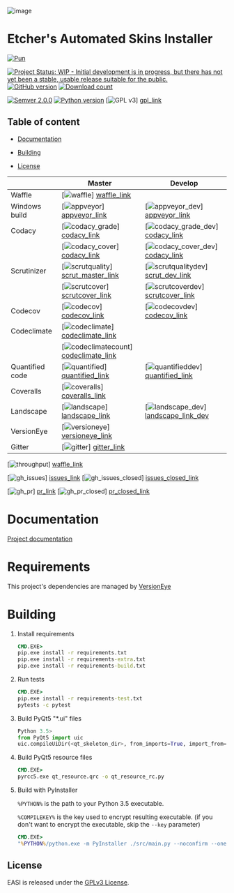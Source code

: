![image][easi]

# Etcher's Automated Skins Installer

[![Pun][pun]][pun_link]


[![Project Status: WIP - Initial development is in progress, but there has not yet been a stable, usable release suitable for the public.][project_status]](http://www.repostatus.org/#wip)
[![GitHub version][project_version]][project_link]
[![Download count][gh_download]][download_link]

[![Semver 2.0.0][semver]][semver_link]
[![Python version][python_version]](https://www.python.org/)
[![GPL v3][license]] [gpl_link]

## Table of content
  - [Documentation](#documentation)
  * [Building](#building)
  - [License](#license)



|                  | Master                                      | Develop                                     |
| ---------------- | ------------------------------------------- | ------------------------------------------- |
| Waffle           | [![waffle]]             [waffle_link]       |                                             |
| Windows build    | [![appveyor]]           [appveyor_link]     | [![appveyor_dev]]     [appveyor_link]       |
| Codacy           | [![codacy_grade]]       [codacy_link]       | [![codacy_grade_dev]] [codacy_link]         |
|                  | [![codacy_cover]]       [codacy_link]       | [![codacy_cover_dev]] [codacy_link]         |
| Scrutinizer      | [![scrutquality]]       [scrut_master_link] | [![scrutqualitydev]]  [scrut_dev_link]      |
|                  | [![scrutcover]]         [scrutcover_link]   | [![scrutcoverdev]]    [scrutcover_link]     |
| Codecov          | [![codecov]]            [codecov_link]      | [![codecovdev]]       [codecov_link]        |
| Codeclimate      | [![codeclimate]]        [codeclimate_link]  |                                             |
|                  | [![codeclimatecount]]   [codeclimate_link]  |                                             |
| Quantified code  | [![quantified]]         [quantified_link]   | [![quantifieddev]]    [quantified_link]     |
| Coveralls        | [![coveralls]]          [coveralls_link]    |                                             |
| Landscape        | [![landscape]]          [landscape_link]    | [![landscape_dev]]    [landscape_link_dev]  |
| VersionEye       | [![versioneye]]         [versioneye_link]   |                                             |
| Gitter           | [![gitter]]             [gitter_link]       |                                             |

[![throughput]] [waffle_link]

[![gh_issues]] [issues_link]
[![gh_issues_closed]] [issues_closed_link]

[![gh_pr]] [pr_link]
[![gh_pr_closed]] [pr_closed_link]

Documentation
=============

[Project documentation][doc_link]

Requirements
============

This project's dependencies are managed by [VersionEye][versioneye_link]

Building
========

1. Install requirements

    ```cmd
    CMD.EXE>
    pip.exe install -r requirements.txt
    pip.exe install -r requirements-extra.txt
    pip.exe install -r requirements-build.txt
    ```

1. Run tests

    ```cmd
    CMD.EXE>
    pip.exe install -r requirements-test.txt
    pytests -c pytest
    ```

1. Build PyQt5 "\*.ui" files

    ```python
    Python 3.5>
    from PyQt5 import uic
    uic.compileUiDir(<qt_skeleton_dir>, from_imports=True, import_from='src.ui.resources')
    ```

1. Build PyQt5 resource files

    ```cmd
    CMD.EXE>
    pyrcc5.exe qt_resource.qrc -o qt_resource_rc.py
    ```

1. Build with PyInstaller

    `%PYTHON%` is the path to your Python 3.5 executable.

    `%COMPILEKEY%` is the key used to encrypt resulting executable.
    (if you don't want to encrypt the executable, skip the `--key` parameter)

    ```cmd
    CMD.EXE>
    "%PYTHON%/python.exe -m PyInstaller ./src/main.py --noconfirm --onefile --clean --icon src/ui/resources/app.ico --workpath ./build/build --paths %PYTHON%/Lib/site-packages/PyQt5/Qt/bin --name EASI --distpath ./build/dist_windowed --windowed --key %COMPILEKEY%"
    ```

## License

EASI is released under the [GPLv3 License][gpl_link].

[waffle]:             https://img.shields.io/waffle/label/132nd-etcher/easi/in%20progress.svg?maxAge=3600
[waffle_link]:        https://waffle.io/132nd-etcher/EASI
[throughput]:         https://graphs.waffle.io/132nd-etcher/EASI/throughput.svg
[appveyor]:           https://img.shields.io/appveyor/ci/132nd-etcher/easi-t0k6c/master.svg?maxAge=3600
[appveyor_dev]:       https://img.shields.io/appveyor/ci/132nd-etcher/easi-t0k6c/develop.svg?maxAge=3600
[appveyor_link]:      https://ci.appveyor.com/project/132nd-etcher/easi-t0k6c
[codacy_grade]:       https://img.shields.io/codacy/grade/3a1f938dbe5545ad9cfa29b8df61e6ac/master.svg?maxAge=3600
[codacy_grade_dev]:   https://img.shields.io/codacy/grade/3a1f938dbe5545ad9cfa29b8df61e6ac/develop.svg?maxAge=3600
[codacy_cover]:       https://img.shields.io/codacy/coverage/3a1f938dbe5545ad9cfa29b8df61e6ac/master.svg?maxAge=3600
[codacy_cover_dev]:   https://img.shields.io/codacy/coverage/3a1f938dbe5545ad9cfa29b8df61e6ac/develop.svg?maxAge=3600
[codacy_link]:        https://www.codacy.com/app/132nd-etcher/EASI/dashboard
[scrutquality]:       https://scrutinizer-ci.com/g/132nd-etcher/EASI/badges/quality-score.png?b=master
[scrutqualitydev]:    https://scrutinizer-ci.com/g/132nd-etcher/EASI/badges/quality-score.png?b=develop
[scrut_master_link]:  https://scrutinizer-ci.com/g/132nd-etcher/EASI/?branch=master
[scrut_dev_link]:     https://scrutinizer-ci.com/g/132nd-etcher/EASI/?branch=develop
[scrutcover]:         https://scrutinizer-ci.com/g/132nd-etcher/EASI/badges/coverage.png?b=master
[scrutcover_link]:    https://scrutinizer-ci.com/g/132nd-etcher/EASI/?branch=master
[scrutcoverdev]:      https://scrutinizer-ci.com/g/132nd-etcher/EASI/badges/coverage.png?b=develop
[scrutcoverdev_link]: https://scrutinizer-ci.com/g/132nd-etcher/EASI/?branch=develop
[codecov]:            https://codecov.io/gh/132nd-etcher/EASI/branch/master/graph/badge.svg
[codecovdev]:         https://codecov.io/gh/132nd-etcher/EASI/branch/develop/graph/badge.svg
[codecov_link]:       https://codecov.io/gh/132nd-etcher/EASI
[codeclimate]:        https://codeclimate.com/github/132nd-etcher/EASI/badges/gpa.svg?style=flat
[codeclimate_link]:   https://codeclimate.com/github/132nd-etcher/EASI
[codeclimatecount]:   https://codeclimate.com/github/132nd-etcher/EASI/badges/issue_count.svg?style=flat
[quantified]:         https://www.quantifiedcode.com/api/v1/project/c20bff6d0c384ec890e23c8d020ae34a/snapshot/origin:master:HEAD/badge.svg
[quantifieddev]:      https://www.quantifiedcode.com/api/v1/project/c20bff6d0c384ec890e23c8d020ae34a/snapshot/origin:develop:HEAD/badge.svg
[quantified_link]:    https://www.quantifiedcode.com/app/project/c20bff6d0c384ec890e23c8d020ae34a
[coveralls]:          https://coveralls.io/repos/github/132nd-etcher/EASI/badge.svg?branch=HEAD&style=flat
[coveralls_link]:     https://coveralls.io/github/132nd-etcher/EASI?branch=HEAD
[landscape]:          https://landscape.io/github/132nd-etcher/EASI/master/landscape.svg?style=flat
[landscape_link]:     https://landscape.io/github/132nd-etcher/EASI/master
[landscape_dev]:      https://landscape.io/github/132nd-etcher/EASI/develop/landscape.svg?style=flat
[landscape_link_dev]: https://landscape.io/github/132nd-etcher/EASI/develop
[versioneye]:         https://www.versioneye.com/user/projects/57ff67d90676c900486e4f8d/badge.svg?style=flat
[versioneye_link]:    https://www.versioneye.com/user/projects/57ff67d90676c900486e4f8d
[gitter]:             https://badges.gitter.im/easi_/Lobby.svg
[gitter_link]:        https://gitter.im/easi_/Lobby
[license]:            https://img.shields.io/github/license/132nd-etcher/easi.svg?maxAge=3600
[gpl_link]:           https://www.gnu.org/licenses/quick-guide-gplv3.en.html
[easi]:               https://i.imgsafe.org/00192c67ea.png
[project_status]:     http://www.repostatus.org/badges/latest/wip.svg
[pun]:                https://img.shields.io/badge/Author%20skill-Script%20kiddie-red.svg?style=flat
[pun_link]:           http://users.telenet.be/mydotcom/graph/geek.jpg
[semver]:             https://img.shields.io/badge/semver-2.0.0-blue.svg
[semver_link]:        http://semver.org/
[doc_link]:           http://semver.org/
[issues_link]:        https://github.com/132nd-etcher/EASI/issues
[issues_closed_link]: https://github.com/132nd-etcher/EASI/issues?q=is%3Aissue+is%3Aclosed
[pr_link]:            https://github.com/132nd-etcher/EASI/pulls
[pr_closed_link]:     https://github.com/132nd-etcher/EASI/pulls?q=is%3Apr+is%3Aclosed



[gh_download]:        https://img.shields.io/github/downloads/132nd-etcher/easi/total.svg?maxAge=3600
[download_link]:      https://github.com/132nd-etcher/EASI/releases
[gh_issues]:          https://img.shields.io/github/issues/132nd-etcher/easi.svg?maxAge=3600
[gh_issues_closed]:   https://img.shields.io/github/issues-closed/132nd-etcher/easi.svg?maxAge=3600
[gh_pr]:              https://img.shields.io/github/issues-pr/132nd-etcher/easi.svg?maxAge=3600
[gh_pr_closed]:       https://img.shields.io/github/issues-pr-closed/132nd-etcher/easi.svg?maxAge=3600
[gh_release]:         https://img.shields.io/github/release/132nd-etcher/easi.svg?maxAge=3600
[project_version]:    https://badge.fury.io/gh/132nd-etcher%2Feasi.svg
[project_link]:        https://github.com/132nd-etcher/EASI
[python_version]:     https://img.shields.io/badge/python-3.5-blue.svg
